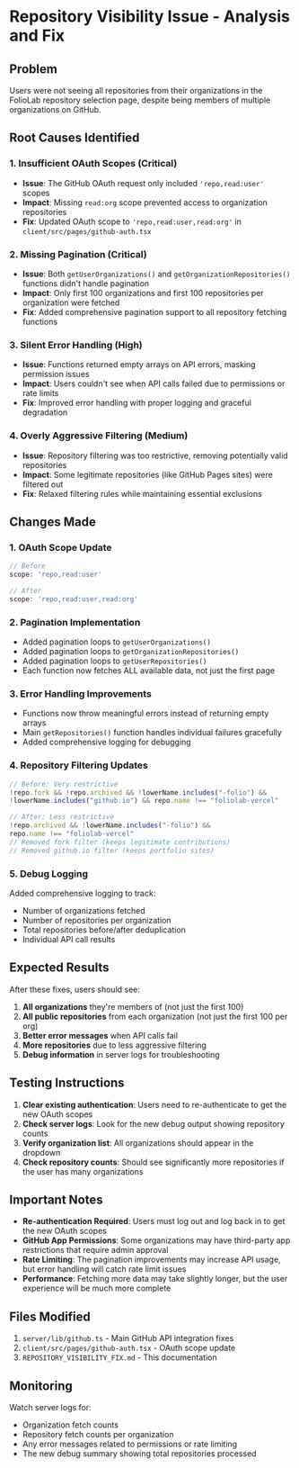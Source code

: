 # Repository Visibility Issue - Analysis and Fix

## Problem
Users were not seeing all repositories from their organizations in the FolioLab repository selection page, despite being members of multiple organizations on GitHub.

## Root Causes Identified

### 1. **Insufficient OAuth Scopes** (Critical)
- **Issue**: The GitHub OAuth request only included `'repo,read:user'` scopes
- **Impact**: Missing `read:org` scope prevented access to organization repositories
- **Fix**: Updated OAuth scope to `'repo,read:user,read:org'` in `client/src/pages/github-auth.tsx`

### 2. **Missing Pagination** (Critical)
- **Issue**: Both `getUserOrganizations()` and `getOrganizationRepositories()` functions didn't handle pagination
- **Impact**: Only first 100 organizations and first 100 repositories per organization were fetched
- **Fix**: Added comprehensive pagination support to all repository fetching functions

### 3. **Silent Error Handling** (High)
- **Issue**: Functions returned empty arrays on API errors, masking permission issues
- **Impact**: Users couldn't see when API calls failed due to permissions or rate limits
- **Fix**: Improved error handling with proper logging and graceful degradation

### 4. **Overly Aggressive Filtering** (Medium)
- **Issue**: Repository filtering was too restrictive, removing potentially valid repositories
- **Impact**: Some legitimate repositories (like GitHub Pages sites) were filtered out
- **Fix**: Relaxed filtering rules while maintaining essential exclusions

## Changes Made

### 1. OAuth Scope Update
```javascript
// Before
scope: 'repo,read:user'

// After  
scope: 'repo,read:user,read:org'
```

### 2. Pagination Implementation
- Added pagination loops to `getUserOrganizations()`
- Added pagination loops to `getOrganizationRepositories()`
- Added pagination loops to `getUserRepositories()`
- Each function now fetches ALL available data, not just the first page

### 3. Error Handling Improvements
- Functions now throw meaningful errors instead of returning empty arrays
- Main `getRepositories()` function handles individual failures gracefully
- Added comprehensive logging for debugging

### 4. Repository Filtering Updates
```javascript
// Before: Very restrictive
!repo.fork && !repo.archived && !lowerName.includes("-folio") && 
!lowerName.includes("github.io") && repo.name !== "foliolab-vercel"

// After: Less restrictive
!repo.archived && !lowerName.includes("-folio") && 
repo.name !== "foliolab-vercel"
// Removed fork filter (keeps legitimate contributions)
// Removed github.io filter (keeps portfolio sites)
```

### 5. Debug Logging
Added comprehensive logging to track:
- Number of organizations fetched
- Number of repositories per organization
- Total repositories before/after deduplication
- Individual API call results

## Expected Results

After these fixes, users should see:
1. **All organizations** they're members of (not just the first 100)
2. **All public repositories** from each organization (not just the first 100 per org)
3. **Better error messages** when API calls fail
4. **More repositories** due to less aggressive filtering
5. **Debug information** in server logs for troubleshooting

## Testing Instructions

1. **Clear existing authentication**: Users need to re-authenticate to get the new OAuth scopes
2. **Check server logs**: Look for the new debug output showing repository counts
3. **Verify organization list**: All organizations should appear in the dropdown
4. **Check repository counts**: Should see significantly more repositories if the user has many organizations

## Important Notes

- **Re-authentication Required**: Users must log out and log back in to get the new OAuth scopes
- **GitHub App Permissions**: Some organizations may have third-party app restrictions that require admin approval
- **Rate Limiting**: The pagination improvements may increase API usage, but error handling will catch rate limit issues
- **Performance**: Fetching more data may take slightly longer, but the user experience will be much more complete

## Files Modified

1. `server/lib/github.ts` - Main GitHub API integration fixes
2. `client/src/pages/github-auth.tsx` - OAuth scope update
3. `REPOSITORY_VISIBILITY_FIX.md` - This documentation

## Monitoring

Watch server logs for:
- Organization fetch counts
- Repository fetch counts per organization
- Any error messages related to permissions or rate limiting
- The new debug summary showing total repositories processed